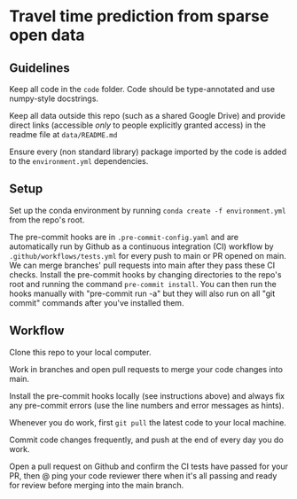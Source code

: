 # Travel time prediction from sparse open data

## Guidelines

Keep all code in the `code` folder. Code should be type-annotated and use numpy-style docstrings.

Keep all data outside this repo (such as a shared Google Drive) and provide direct links (accessible *only* to people explicitly granted access) in the readme file at `data/README.md`

Ensure every (non standard library) package imported by the code is added to the `environment.yml` dependencies.

## Setup

Set up the conda environment by running `conda create -f environment.yml` from the repo's root.

The pre-commit hooks are in `.pre-commit-config.yaml` and are automatically run by Github as a continuous integration (CI) workflow by `.github/workflows/tests.yml` for every push to main or PR opened on main. We can merge branches' pull requests into main after they pass these CI checks. Install the pre-commit hooks by changing directories to the repo's root and running the command `pre-commit install`. You can then run the hooks manually with "pre-commit run -a" but they will also run on all "git commit" commands after you've installed them.

## Workflow

Clone this repo to your local computer.

Work in branches and open pull requests to merge your code changes into main.

Install the pre-commit hooks locally (see instructions above) and always fix any pre-commit errors (use the line numbers and error messages as hints).

Whenever you do work, first `git pull` the latest code to your local machine.

Commit code changes frequently, and push at the end of every day you do work.

Open a pull request on Github and confirm the CI tests have passed for your PR, then @ ping your code reviewer there when it's all passing and ready for review before merging into the main branch.
